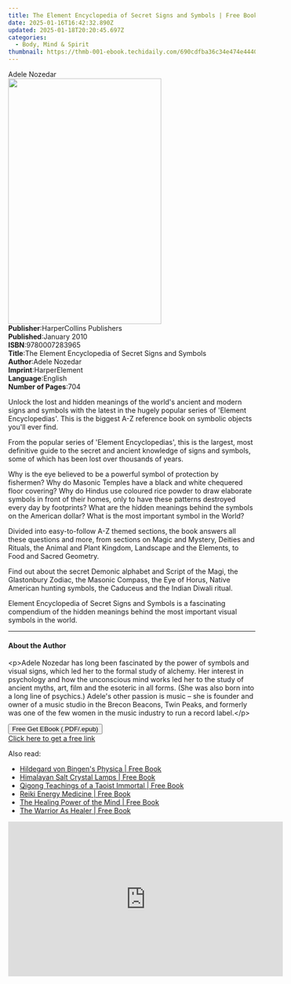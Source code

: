 ```yaml
---
title: The Element Encyclopedia of Secret Signs and Symbols | Free Book
date: 2025-01-16T16:42:32.890Z
updated: 2025-01-18T20:20:45.697Z
categories:
  - Body, Mind & Spirit
thumbnail: https://thmb-001-ebook.techidaily.com/690cdfba36c34e474e44407eb913347f10ae0fd324d8909de68c2baa6b096017.jpg
---
```

<main id="book-container">
  <div class="flex flex-col">
    <div class="book-brief flex-1 py-6 px-4 sm:p-6 md:py-10 md:px-8">
      <!-- brief-->
      <div class="book-brief-main">Adele Nozedar</div>
    </div>
    <div
      class="book-meta-info flex-1 grid gap-4 col-start-1 col-end-3 row-start-1 sm:mb-6 sm:grid-cols-4 lg:gap-6 lg:col-start-2 lg:row-end-6 lg:row-span-6 lg:mb-0"
    >
      <div
        class="book-meta-info-left place-content-center mt-4 p-4 text-sm leading-6 col-start-2 col-span-2 dark:text-slate-400"
      >
        <img
          class="w-full h-500 object-cover rounded-lg sm:h-255 sm:col-span-2 lg:col-span-full"
          src="https://img-001-ebook.techidaily.com/7d1d4f65125ae009c317be423aaec890cbcb4b475437e36aacf8f374e6de8023.jpg"
          alt=""
          width="312"
          height="500"
        />
      </div>
      <div
        class="book-meta-info-right mt-2 col-start-1 row-start-2 col-span-3 self-center"
      >
        <!-- meta data  -->
        <div class="flex flex-col px-4 md:px-8">
          <div class="flex-1">
            <strong>Publisher</strong>:<span class="px-2"
              >HarperCollins Publishers</span
            >
          </div>
          <div class="flex-1">
            <strong>Published</strong>:<span class="px-2">January 2010</span>
          </div>
          <div class="flex-1">
            <strong>ISBN</strong>:<span class="px-2">9780007283965</span>
          </div>
          <div class="flex-1">
            <strong>Title</strong>:<span class="px-2"
              >The Element Encyclopedia of Secret Signs and Symbols</span
            >
          </div>
          <div class="flex-1">
            <strong>Author</strong>:<span class="px-2">Adele Nozedar</span>
          </div>
          <div class="flex-1">
            <strong>Imprint</strong>:<span class="px-2">HarperElement</span>
          </div>
          <div class="flex-1">
            <strong>Language</strong>:<span class="px-2">English</span>
          </div>
          <div class="flex-1">
            <strong>Number of Pages</strong>:<span class="px-2">704</span>
          </div>
        </div>
      </div>
    </div>
    <div class="book-description flex-1 py-6 px-4 sm:p-6 md:py-10 md:px-8">
      <div class="book-description-main">
        <div accordion-content="" id="description">
          <p>
            Unlock the lost and hidden meanings of the world's ancient and
            modern signs and symbols with the latest in the hugely popular
            series of 'Element Encyclopedias'. This is the biggest A-Z reference
            book on symbolic objects you'll ever find.
          </p>
          <p>
            From the popular series of 'Element Encyclopedias', this is the
            largest, most definitive guide to the secret and ancient knowledge
            of signs and symbols, some of which has been lost over thousands of
            years.
          </p>
          Why is the eye believed to be a powerful symbol of protection by
          fishermen? Why do Masonic Temples have a black and white chequered
          floor covering? Why do Hindus use coloured rice powder to draw
          elaborate symbols in front of their homes, only to have these patterns
          destroyed every day by footprints? What are the hidden meanings behind
          the symbols on the American dollar? What is the most important symbol
          in the World?
          <p>
            Divided into easy-to-follow A-Z themed sections, the book answers
            all these questions and more, from sections on Magic and Mystery,
            Deities and Rituals, the Animal and Plant Kingdom, Landscape and the
            Elements, to Food and Sacred Geometry.
          </p>
          <p>
            Find out about the secret Demonic alphabet and Script of the Magi,
            the Glastonbury Zodiac, the Masonic Compass, the Eye of Horus,
            Native American hunting symbols, the Caduceus and the Indian Diwali
            ritual.
          </p>
          <p>
            Element Encyclopedia of Secret Signs and Symbols is a fascinating
            compendium of the hidden meanings behind the most important visual
            symbols in the world.
          </p>
        </div>
        <div class="accordion-fader"></div>
      </div>
    </div>
    <div class="book-excerpts flex-1 py-6 px-4 sm:p-6 md:py-10 md:px-8">
      <!-- excerpts-->
      <div class="book-excerpts-main">
        <hr />
        <h4 class="placeholder placeholder-heading">
          <span>About the Author</span>
        </h4>
        <p>
          &lt;p&gt;Adele Nozedar has long been fascinated by the power of
          symbols and visual signs, which led her to the formal study of
          alchemy. Her interest in psychology and how the unconscious mind works
          led her to the study of ancient myths, art, film and the esoteric in
          all forms. (She was also born into a long line of psychics.) Adele's
          other passion is music – she is founder and owner of a music studio in
          the Brecon Beacons, Twin Peaks, and formerly was one of the few women
          in the music industry to run a record label.&lt;/p&gt;
        </p>
      </div>
    </div>
    <div
      class="book-about-author flex-1 py-6 px-4 sm:p-6 md:py-10 md:px-8"
    ></div>
    <div class="book-free-get flex-1 py-6 px-4 sm:p-6 md:py-10 md:px-8">
      <button
        id="btn-free-get"
        class="bg-blue-500 hover:bg-blue-700 text-white font-bold py-2 px-4 rounded"
      >
        Free Get EBook (.PDF/.epub)
      </button>
      <div id="countdown-display" class="px-2 text-lg mt-2"></div>
      <a
        id="free-link"
        class="hidden bg-blue-500 hover:bg-blue-700 text-white font-bold py-2 px-4 rounded"
        href="https://www.ebooks.com/en-us/book/2208367/the-element-encyclopedia-of-secret-signs-and-symbols/adele-nozedar/"
        target="_blank"
        >Click here to get a free link</a
      >
    </div>
    <script>
      let countdownTime = 0;
      let countdownInterval = null;
      document
        .getElementById('btn-free-get')
        .addEventListener('click', startCountdown);
      function startCountdown() {
        countdownTime = new Date().getTime() + 60000 * 3;
        countdownInterval = setInterval(updateCountdown, 1000);
        document.getElementById('btn-free-get').disabled = true;
        document
          .getElementById('btn-free-get')
          .classList.add('bg-gray-500', 'cursor-not-allowed');
      }
      function updateCountdown() {
        let currentTime = new Date().getTime();
        let timeLeft = countdownTime - currentTime;
        let secondsLeft = Math.floor(timeLeft / 1000);
        document.getElementById('countdown-display').innerHTML =
          `Remaining time: ${secondsLeft} seconds.`;
        if (secondsLeft <= 0) {
          clearInterval(countdownInterval);
          document.getElementById('btn-free-get').classList.add('hidden');
          document.getElementById('free-link').classList.remove('hidden');
          document.getElementById('countdown-display').innerHTML = '';
        }
      }
    </script>
  </div>
</main>

<ins class="adsbygoogle"
      style="display:block"
      data-ad-client="ca-pub-7571918770474297"
      data-ad-slot="8358498916"
      data-ad-format="auto"
      data-full-width-responsive="true"></ins>
    

<span class="atpl-alsoreadstyle">Also read:</span>
<div><ul>
<li><a href="https://novels-ebooks.techidaily.com/95782906-9781594777752-hildegard-von-bingens-physica/"><u>Hildegard von Bingen's Physica | Free Book</u></a></li>
<li><a href="https://novels-ebooks.techidaily.com/95782905-9781594777844-himalayan-salt-crystal-lamps/"><u>Himalayan Salt Crystal Lamps | Free Book</u></a></li>
<li><a href="https://novels-ebooks.techidaily.com/95782878-9781594776526-qigong-teachings-of-a-taoist-immortal/"><u>Qigong Teachings of a Taoist Immortal | Free Book</u></a></li>
<li><a href="https://novels-ebooks.techidaily.com/95782867-9781594777820-reiki-energy-medicine/"><u>Reiki Energy Medicine | Free Book</u></a></li>
<li><a href="https://novels-ebooks.techidaily.com/95782910-9781620551301-the-healing-power-of-the-mind/"><u>The Healing Power of the Mind | Free Book</u></a></li>
<li><a href="https://novels-ebooks.techidaily.com/95782884-9781594775253-the-warrior-as-healer/"><u>The Warrior As Healer | Free Book</u></a></li>
</ul></div>

<!-- affiliate ads begin -->
<iframe width="560" height="315" src="https://www.youtube.com/embed/3AGmFrtBLHw?si=VhvpUaXHPBHl6OT6" title="YouTube video player" frameborder="0" allow="accelerometer; autoplay; clipboard-write; encrypted-media; gyroscope; picture-in-picture; web-share" referrerpolicy="strict-origin-when-cross-origin" allowfullscreen></iframe>
<!-- affiliate ads end -->

